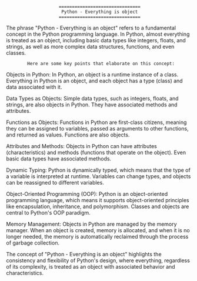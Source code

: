 						===============================
						 Python - Everything is object
						===============================

The phrase "Python - Everything is an object" refers to a fundamental concept in the Python programming language. In Python, almost everything is treated as an object, including basic data types like integers, floats, and strings, as well as more complex data structures, functions, and even classes.


			Here are some key points that elaborate on this concept:

Objects in Python:
In Python, an object is a runtime instance of a class. Everything in Python is an object, and each object has a type (class) and data associated with it.


Data Types as Objects:
Simple data types, such as integers, floats, and strings, are also objects in Python. They have associated methods and attributes.


Functions as Objects:
Functions in Python are first-class citizens, meaning they can be assigned to variables, passed as arguments to other functions, and returned as values. Functions are also objects.


Attributes and Methods:
Objects in Python can have attributes (characteristics) and methods (functions that operate on the object). Even basic data types have associated methods.


Dynamic Typing:
Python is dynamically typed, which means that the type of a variable is interpreted at runtime. Variables can change types, and objects can be reassigned to different variables.


Object-Oriented Programming (OOP):
Python is an object-oriented programming language, which means it supports object-oriented principles like encapsulation, inheritance, and polymorphism. Classes and objects are central to Python's OOP paradigm.


Memory Management:
Objects in Python are managed by the memory manager. When an object is created, memory is allocated, and when it is no longer needed, the memory is automatically reclaimed through the process of garbage collection.


The concept of "Python - Everything is an object" highlights the consistency and flexibility of Python's design, where everything, regardless of its complexity, is treated as an object with associated behavior and characteristics.
